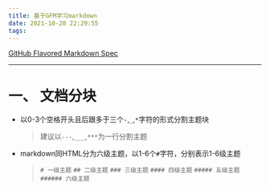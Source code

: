 ```yaml
---
title: 基于GFM学习markdown
date: 2021-10-20 22:29:55
tags:
---
```

[GitHub Flavored Markdown Spec](https://github.github.com/gfm/)

---
# 一、 文档分块
* 以0-3个空格开头且后跟多于三个`-`,`_`,`*`字符的形式分割主题块
    > 建议以`---`,`___`,`***`为一行分割主题
* markdown同HTML分为六级主题，以1-6个`#`字符，分别表示1-6级主题
    > `# 一级主题`
    > `## 二级主题`
    > `### 三级主题`
    > `#### 四级主题`
    > `##### 五级主题`
    > `###### 六级主题`

